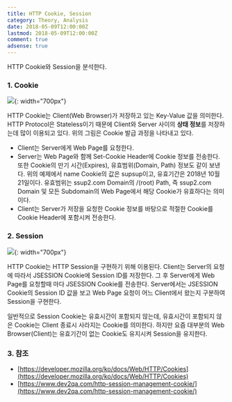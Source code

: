 ```yaml
---
title: HTTP Cookie, Session
category: Theory, Analysis
date: 2018-05-09T12:00:00Z
lastmod: 2018-05-09T12:00:00Z
comment: true
adsense: true
---
```


HTTP Cookie와 Session을 분석한다.

### 1. Cookie

![]({{site.baseurl}}/images/theory_analysis/HTTP_Cookie_Session/HTTP_Cookie.PNG){: width="700px"}

HTTP Cookie는 Client(Web Browser)가 저장하고 있는 Key-Value 값을 의미한다. HTTP Protocol은 Stateless이기 때문에 Client와 Server 사이의 **상태 정보**를 저장하는데 많이 이용되고 있다. 위의 그림은 Cookie 발급 과정을 나타내고 있다.

* Client는 Server에게 Web Page를 요청한다.
* Server는 Web Page와 함께 Set-Cookie Header에 Cookie 정보를 전송한다. 또한 Cookie의 만기 시간(Expires), 유효범위(Domain, Path) 정보도 같이 보낸다. 위의 예제에서 name Cookie의 값은 supsup이고, 유효기간은 2018년 10월 21일이다. 유효범위는 ssup2.com Domain의 /(root) Path, 즉 ssup2.com Domain 및 모든 Subdomain의 Web Page에서 해당 Cookie가 유효하다는 의미이다.
* Client는 Server가 저장을 요청한 Cookie 정보를 바탕으로 적절한 Cookie를 Cookie Header에 포함시켜 전송한다.

### 2. Session

![]({{site.baseurl}}/images/theory_analysis/HTTP_Cookie_Session/HTTP_Session.PNG){: width="700px"}

HTTP Cookie는 HTTP Session을 구현하기 위해 이용된다. Client는 Server의 요청에 따라서 JSESSION Cookie에 Session ID를 저장한다. 그 후 Server에게 Web Page를 요청할때 마다 JSESSION Cookie를 전송한다. Server에서는 JSESSION Cookie의 Session ID 값을 보고 Web Page 요청이 어느 Client에서 왔는지 구분하여 Session을 구현한다.

일반적으로 Session Cookie는 유효시간이 포함되지 않는데, 유효시간이 포함되지 않은 Cookie는 Client 종료시 사라지는 Cookie를 의미한다. 하지만 요즘 대부분의 Web Browser(Client)는 유효기간이 없는 Cookie도 유지시켜 Session을 유지한다.

### 3. 참조

* [https://developer.mozilla.org/ko/docs/Web/HTTP/Cookies](https://developer.mozilla.org/ko/docs/Web/HTTP/Cookies)
* [https://www.dev2qa.com/http-session-management-cookie/](https://www.dev2qa.com/http-session-management-cookie/)
